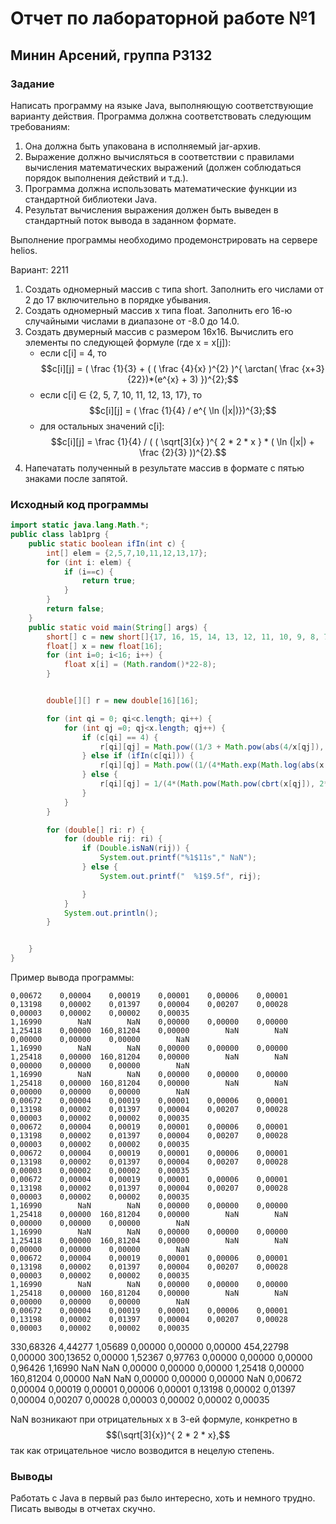 # Отчет по лабораторной работе №1
## Минин Арсений, группа P3132
### Задание 
Написать программу на языке Java, выполняющую соответствующие варианту действия. Программа должна соответствовать следующим требованиям:

1. Она должна быть упакована в исполняемый jar-архив.
2. Выражение должно вычисляться в соответствии с правилами вычисления математических выражений (должен соблюдаться порядок выполнения действий и т.д.).
3. Программа должна использовать математические функции из стандартной библиотеки Java.
4. Результат вычисления выражения должен быть выведен в стандартный поток вывода в заданном формате.

Выполнение программы необходимо продемонстрировать на сервере helios.

Вариант: 2211
1. Создать одномерный массив c типа short. Заполнить его числами от 2 до 17 включительно в порядке убывания.
2. Создать одномерный массив x типа float. Заполнить его 16-ю случайными числами в диапазоне от -8.0 до 14.0.
3. Создать двумерный массив c размером 16x16. Вычислить его элементы по следующей формуле (где x = x[j]):
    - если c[i] = 4, то
   $$c[i][j] = ( \frac {1}{3} +  ( ( \frac {4}{x} )^{2} )^{ \arctan( \frac {x+3}{22})*(e^{x} + 3) })^{2};$$
    - если c[i] ∈ {2, 5, 7, 10, 11, 12, 13, 17}, то
      $$c[i][j] = ( \frac {1}{4} / e^{ \ln (|x|)})^{3};$$
    - для остальных значений c[i]:  
      $$c[i][j] = \frac {1}{4} / ( ( \sqrt[3]{x} )^{ 2 * 2 * x } * ( \ln (|x|) + \frac {2}{3} ))^{2}.$$
4. Напечатать полученный в результате массив в формате с пятью знаками после запятой.

### Исходный код программы
```java
import static java.lang.Math.*;
public class lab1prg {
    public static boolean ifIn(int c) {
        int[] elem = {2,5,7,10,11,12,13,17};
        for (int i: elem) {
            if (i==c) {
                return true;
            }
        }
        return false;
    }
    public static void main(String[] args) {
        short[] c = new short[]{17, 16, 15, 14, 13, 12, 11, 10, 9, 8, 7, 6, 5, 4, 3, 2};
        float[] x = new float[16];
        for (int i=0; i<16; i++) {
            float x[i] = (Math.random()*22-8);
        }


        double[][] r = new double[16][16];

        for (int qi = 0; qi<c.length; qi++) {
            for (int qj =0; qj<x.length; qj++) {
                if (c[qi] == 4) {
                    r[qi][qj] = Math.pow((1/3 + Math.pow(abs(4/x[qj]), 2*Math.atan((x[qj]+3)/22)*(Math.exp(x[qj])+3))), 2);
                } else if (ifIn(c[qi])) {
                    r[qi][qj] = Math.pow((1/(4*Math.exp(Math.log(abs(x[qj]))))), 3);
                } else {
                    r[qi][qj] = 1/(4*(Math.pow(Math.pow(cbrt(x[qj]), 2*2*x[qj])*(log(abs(x[qj])) +2/3) ,2)));
                }
            }
        }

        for (double[] ri: r) {
            for (double rij: ri) {
                if (Double.isNaN(rij)) {
                    System.out.printf("%1$11s"," NaN");
                } else {
                    System.out.printf("  %1$9.5f", rij);

                }
            }
            System.out.println();
        }


    }
}
```
Пример вывода программы: 

    0,00672    0,00004    0,00019    0,00001    0,00006    0,00001    0,13198    0,00002    0,01397    0,00004    0,00207    0,00028    0,00003    0,00002    0,00002    0,00035
    1,16990        NaN        NaN    0,00000    0,00000    0,00000    1,25418    0,00000  160,81204    0,00000        NaN        NaN    0,00000    0,00000    0,00000        NaN
    1,16990        NaN        NaN    0,00000    0,00000    0,00000    1,25418    0,00000  160,81204    0,00000        NaN        NaN    0,00000    0,00000    0,00000        NaN
    1,16990        NaN        NaN    0,00000    0,00000    0,00000    1,25418    0,00000  160,81204    0,00000        NaN        NaN    0,00000    0,00000    0,00000        NaN
    0,00672    0,00004    0,00019    0,00001    0,00006    0,00001    0,13198    0,00002    0,01397    0,00004    0,00207    0,00028    0,00003    0,00002    0,00002    0,00035
    0,00672    0,00004    0,00019    0,00001    0,00006    0,00001    0,13198    0,00002    0,01397    0,00004    0,00207    0,00028    0,00003    0,00002    0,00002    0,00035
    0,00672    0,00004    0,00019    0,00001    0,00006    0,00001    0,13198    0,00002    0,01397    0,00004    0,00207    0,00028    0,00003    0,00002    0,00002    0,00035
    0,00672    0,00004    0,00019    0,00001    0,00006    0,00001    0,13198    0,00002    0,01397    0,00004    0,00207    0,00028    0,00003    0,00002    0,00002    0,00035
    1,16990        NaN        NaN    0,00000    0,00000    0,00000    1,25418    0,00000  160,81204    0,00000        NaN        NaN    0,00000    0,00000    0,00000        NaN
    1,16990        NaN        NaN    0,00000    0,00000    0,00000    1,25418    0,00000  160,81204    0,00000        NaN        NaN    0,00000    0,00000    0,00000        NaN
    0,00672    0,00004    0,00019    0,00001    0,00006    0,00001    0,13198    0,00002    0,01397    0,00004    0,00207    0,00028    0,00003    0,00002    0,00002    0,00035
    1,16990        NaN        NaN    0,00000    0,00000    0,00000    1,25418    0,00000  160,81204    0,00000        NaN        NaN    0,00000    0,00000    0,00000        NaN
    0,00672    0,00004    0,00019    0,00001    0,00006    0,00001    0,13198    0,00002    0,01397    0,00004    0,00207    0,00028    0,00003    0,00002    0,00002    0,00035
  330,68326    4,44277    1,05689    0,00000    0,00000    0,00000  454,22798    0,00000  300,13652    0,00000    1,52367    0,97763    0,00000    0,00000    0,00000    0,96426
    1,16990        NaN        NaN    0,00000    0,00000    0,00000    1,25418    0,00000  160,81204    0,00000        NaN        NaN    0,00000    0,00000    0,00000        NaN
    0,00672    0,00004    0,00019    0,00001    0,00006    0,00001    0,13198    0,00002    0,01397    0,00004    0,00207    0,00028    0,00003    0,00002    0,00002    0,00035 


NaN возникают при отрицательных x в 3-ей формуле, конкретно в $$(\sqrt[3]{x})^{ 2 * 2 * x},$$ так как отрицательное число возводится в нецелую степень.

### Выводы
Работать с Java в первый раз было интересно, хоть и немного трудно. Писать выводы в отчетах скучно.





 
